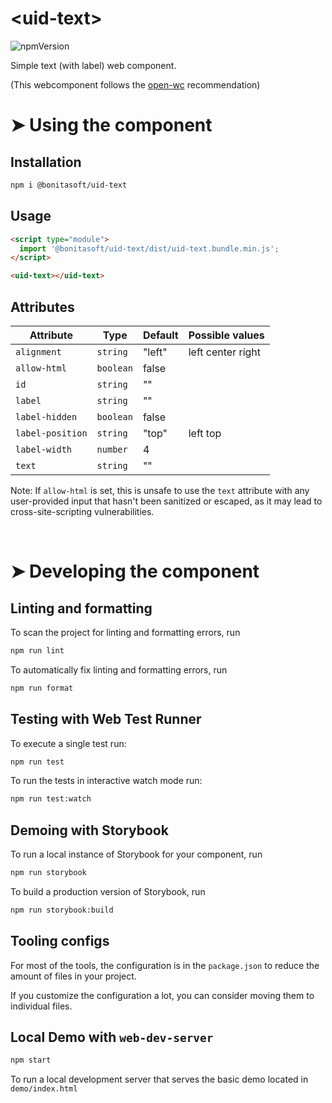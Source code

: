 # \<uid-text>
![npmVersion](https://img.shields.io/npm/v/@bonitasoft/uid-text?color=blue&style=plastic)

Simple text (with label) web component.

(This webcomponent follows the [open-wc](https://github.com/open-wc/open-wc) recommendation)

# ➤ Using the component

## Installation

```bash
npm i @bonitasoft/uid-text
```

## Usage

```html
<script type="module">
  import '@bonitasoft/uid-text/dist/uid-text.bundle.min.js';
</script>

<uid-text></uid-text>
```

## Attributes

| Attribute        | Type      | Default | Possible values    |
|------------------|-----------|---------|--------------------|
| `alignment`      | `string`  | "left"  | left center right  |
| `allow-html`     | `boolean` | false   |                    |
| `id`             | `string`  | ""      |                    |
| `label`          | `string`  | ""      |                    |
| `label-hidden`   | `boolean` | false   |                    |
| `label-position` | `string`  | "top"   | left top           |
| `label-width`    | `number`  | 4       |                    |
| `text`           | `string`  | ""      |                    |

Note: If `allow-html` is set, this is unsafe to use the `text` attribute with any user-provided input that hasn't been
sanitized or escaped, as it may lead to cross-site-scripting vulnerabilities.

<br>

# ➤ Developing the component

## Linting and formatting

To scan the project for linting and formatting errors, run

```bash
npm run lint
```

To automatically fix linting and formatting errors, run

```bash
npm run format
```

## Testing with Web Test Runner

To execute a single test run:

```bash
npm run test
```

To run the tests in interactive watch mode run:

```bash
npm run test:watch
```

## Demoing with Storybook

To run a local instance of Storybook for your component, run

```bash
npm run storybook
```

To build a production version of Storybook, run

```bash
npm run storybook:build
```


## Tooling configs

For most of the tools, the configuration is in the `package.json` to reduce the amount of files in your project.

If you customize the configuration a lot, you can consider moving them to individual files.

## Local Demo with `web-dev-server`

```bash
npm start
```

To run a local development server that serves the basic demo located in `demo/index.html`
